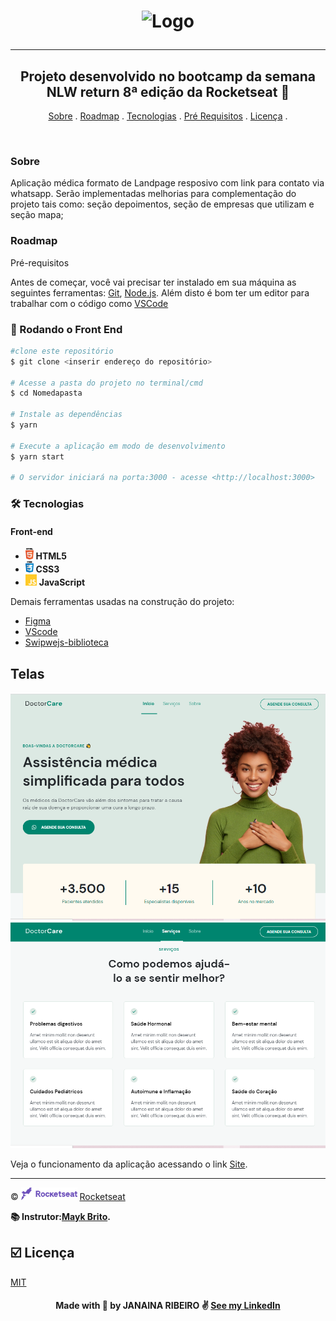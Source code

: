 


<h1 align="center">
    <img width="250" alt="Logo" src="https://user-images.githubusercontent.com/61358723/167435926-ad615e53-7faa-4304-96f1-89bcc351bef9.png">
  <hr>
  
  <h2 align="center"> Projeto desenvolvido no bootcamp da semana NLW return 8ª edição da Rocketseat 🚀</h2>

<p align="center">
<a href="#Sobre">Sobre</a> .
<a href="#Roadmap">Roadmap</a> .
<a href="#tecnologias">Tecnologias</a> .
<a href="#pre-requisitos">Pré Requisitos</a> .
<a href="#licenc-a">Licença</a> .
</p>


<br>
  
### Sobre
Aplicação médica formato de Landpage resposivo com link para contato via whatsapp. Serão implementadas melhorias para complementação do projeto tais como:
seção depoimentos, seção de empresas que utilizam e seção mapa;
### Roadmap

Pré-requisitos

 Antes de começar, você vai precisar ter instalado em sua máquina as seguintes ferramentas:
 [Git](https://git-scm.com), [Node.js](https://nodejs.org/en/).
 Além disto é bom ter um editor para trabalhar com o código como [VSCode](https://code.visualstudio.com/) 

 ### 🎲 Rodando o Front End

 ```bash
 #clone este repositório
 $ git clone <inserir endereço do repositório>

 # Acesse a pasta do projeto no terminal/cmd
 $ cd Nomedapasta

 # Instale as dependências
 $ yarn

 # Execute a aplicação em modo de desenvolvimento
 $ yarn start

 # O servidor iniciará na porta:3000 - acesse <http://localhost:3000>
 ```
  ### 🛠️ Tecnologias
  <h4>
    Front-end
  </h4>
  
  <ul>
    <li> <img src="./assets/html.png" alt="html5" height="18"> <strong> HTML5 </strong> </li>
    <li> <img src="./assets/css.png" alt="css3" height="18"> <strong> CSS3 </strong> </li>
    <li> <img src="./assets/js.png" alt="js" height="18"> <strong> JavaScript </strong> </li>
  </ul>

 Demais ferramentas usadas na construção do projeto:

 - [Figma](https://www.figma.com/)
 - [VScode](https://www.code.visualstudio.com/)
 - [Swipwejs-biblioteca](https://https://swiperjs.com/)
  
 ## Telas 
![](assets/print1.png)
![](assets/print2.png)

Veja o funcionamento da aplicação acessando o link [Site](https://janaribeirof.github.io/doctorcare/).
  
  ---

 &copy; <img src="./assets/rocketseat.png" alt="rocketseat" height="20"> [Rocketseat](https://rocketseat.com.br/)
  
  **📚 Instrutor:[Mayk Brito](https://github.com/maykbrito/).**
  
  ## ☑️ Licença
  [MIT](LICENSE)
  
  
 <h4 align="center">
  Made with 💜 by JANAINA RIBEIRO ✌️ 
 <a href="https://www.linkedin.com/in/janaina-ribeiro-9624044b/" target="_blank">See my LinkedIn</a>
  </h4>  
